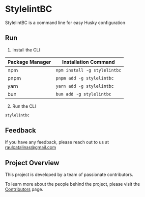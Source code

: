 # StylelintBC

StylelintBC is a command line for easy Husky configuration

## Run

1. Install the CLI

| Package Manager | Installation Command         |
| --------------- | ---------------------------- |
| npm             | `npm install -g stylelintbc` |
| pnpm            | `pnpm add -g stylelintbc`    |
| yarn            | `yarn add -g stylelintbc`    |
| bun             | `bun add -g stylelintbc`     |

2. Run the CLI

```bash
stylelintbc
```

## Feedback

If you have any feedback, please reach out to us at <raulcatalinas@gmail.com>

## Project Overview

This project is developed by a team of passionate contributors.

To learn more about the people behind the project, please visit the [Contributors](AUTHORS.md) page.
